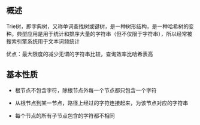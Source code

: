 ## 概述
Trie树，即字典树，又称单词查找树或键树，是一种树形结构，是一种哈希树的变种。典型应用是用于统计和排序大量的字符串（但不仅限于字符串），所以经常被搜索引擎系统用于文本词频统计

优点：最大限度的减少无谓的字符串比较，查询效率比哈希表高


## 基本性质
- 根节点不包含字符，除根节点外每一个节点都只包含一个字符

- 从根节点到某一节点，路径上经过的字符连接起来，为该节点对应的字符串

- 每个节点的所有子节点包含的字符都不相同

